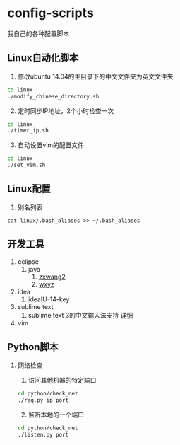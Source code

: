 # config-scripts
我自己的各种配置脚本

## Linux自动化脚本

1. 修改ubuntu 14.04的主目录下的中文文件夹为英文文件夹
``` Bash
cd linux
./modify_chinese_directory.sh
```

2. 定时同步IP地址，2个小时检查一次
``` Bash
cd linux
./timer_ip.sh
```

3. 自动设置vim的配置文件
``` Bash
cd linux
./set_vim.sh
```

## Linux配置

1. 别名列表
```
cat linux/.bash_aliases >> ~/.bash_aliases
```

## 开发工具
1. eclipse
    1. java
        1. [zxwang2](devtool/eclipse/java/zxwang2)
        2. [wxyz](devtool/eclipse/java/wxyz)
2. idea
    1. ideaIU-14-key
3. sublime text
    1. sublime text 3的中文输入法支持 [详细](devtool/sublime/sublime.md)
4. vim

## Python脚本

1. 网络检查
    1. 访问其他机器的特定端口
    ``` Bash
    cd python/check_net
    ./req.py ip port
    ```
    
    2. 监听本地的一个端口
    ``` Bash
    cd python/check_net
    ./listen.py port
    ```